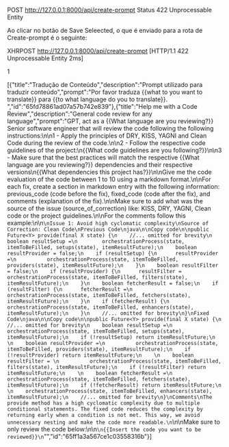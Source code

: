 POST
	http://127.0.0.1:8000/api/create-prompt
Status
422
Unprocessable Entity

Ao clicar no botão de Save Seleected, o que é enviado para a rota de Create-prompt é o seguinte:

XHRPOST
http://127.0.0.1:8000/api/create-prompt
[HTTP/1.1 422 Unprocessable Entity 2ms]

1

[{"title":"Tradução de Conteúdo","description":"Prompt utilizado para traduzir conteúdo","prompt":"Por favor traduza {{what to you want to translate}} para {{to what language do you to translate}}. ","id":"65fd78861ad07a57b742e839"},{"title":"Help me with a Code Review","description":"General code review for any language","prompt":"GPT, act as a {{What language are you reviewing?}} Senior software engineer that will review the code following the following instructions:\n\n1 - Apply the principles of DRY, KISS, YAGNI and Clean Code during the review of the code.\n\n2 - Follow the respective code guidelines of the project:\n{{What code guidelines are you following?}}\n\n3 - Make sure that the best practices will match the respective {{What language are you reviewing?}} dependencies and their respective versions\n{{What dependencies this project has?}}\n\nGive me the code evaluation of the code between 1 to 10 using a markdown format.\n\nFor each fix, create a section in markdown entry with the following information: previous_code (code before the fix), fixed_code (code after the fix), and comments (explanation of the fix).\n\nMake sure to add what was the source of the issue (source_of_correction) like: KISS, DRY, YAGNI, Clean code or the project guidelines.\n\nFor the comments follow this example:\n\n```\nIssue 1: Avoid high cyclomatic complexity\nSource of Correction: Clean Code\nPrevious Code\njava\n\nCopy code\n\npublic Future<Y> provide(final X state) {\n    //... omitted for brevity\n    boolean resultSetup =\n        orchestrationProcess(state, itemToBeFilled, setups(state), itemResultFuture);\n    boolean resultProvider = false;\n    if (resultSetup) {\n      resultProvider =\n          orchestrationProcess(state, itemToBeFilled, providers(state), itemResultFuture);\n    }\n    boolean resultFilter = false;\n    if (resultProvider) {\n      resultFilter = orchestrationProcess(state, itemToBeFilled, filters(state), itemResultFuture);\n    }\n    boolean fetcherResult = false;\n    if (resultFilter) {\n      fetcherResult =\n          orchestrationProcess(state, itemToBeFilled, fetchers(state), itemResultFuture);\n    }\n    if (fetcherResult) {\n      orchestrationProcess(state, itemToBeFilled, enhancers(state), itemResultFuture);\n    }\n    //... omitted for brevity\n}\nFixed Code\njava\n\nCopy code\n\npublic Future<Y> provide(final X state) {\n    //... omitted for brevity\n    boolean resultSetup =\n        orchestrationProcess(state, itemToBeFilled, setups(state), itemResultFuture);\n    if (!resultSetup) return itemResultFuture;\n    \n    boolean resultProvider =\n          orchestrationProcess(state, itemToBeFilled, providers(state), itemResultFuture);\n    if (!resultProvider) return itemResultFuture;\n    \n    boolean resultFilter = \n          orchestrationProcess(state, itemToBeFilled, filters(state), itemResultFuture);\n    if (!resultFilter) return itemResultFuture;\n    \n    boolean fetcherResult =\n          orchestrationProcess(state, itemToBeFilled, fetchers(state), itemResultFuture);\n    if (!fetcherResult) return itemResultFuture;\n    \n    orchestrationProcess(state, itemToBeFilled, enhancers(state), itemResultFuture);\n    //... omitted for brevity\n}\nComments\nThe provide method has a high cyclomatic complexity due to multiple conditional statements. The fixed code reduces the complexity by returning early when a condition is not met. This way, we avoid unnecessary nesting and make the code more readable.\n```\n\nMake sure to only review the code below:\n\n```\n{{Insert the code you want to be reviewed}}\n```\"","id":"65ff1a3a567ce1c03558316b"}]


